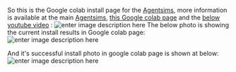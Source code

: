 So this is the Google colab install page for the [Agentsims][1], more information is available at the main [Agentsims][1], [this Google colab page][2] and the [below youtube video][3] :
![enter image description here][4]
 The below photo is showing the current install results in Google colab page:
![enter image description here][5]

And it's successful install photo in google colab page is shown at below:
![enter image description here][6]


  [1]: https://github.com/py499372727/AgentSims
  [2]: https://colab.research.google.com/drive/1Efm4YoF5W5wcaVbW7kEwBJzBQI4bBNT5#scrollTo=nQP38oKzGIvB
  [3]: https://m.youtube.com/watch?v=buZX6XJiZtE
  [4]: https://i.stack.imgur.com/8cm3A.jpg
  [5]: https://i.stack.imgur.com/BZlNw.jpg
  [6]: https://i.stack.imgur.com/o5FoC.jp
